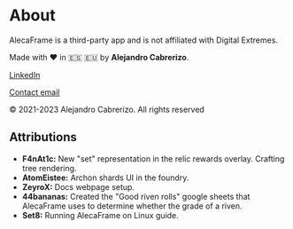 # About

AlecaFrame is a third-party app and is not affiliated with Digital Extremes.

Made with ❤️ in 🇪🇸 🇪🇺 by **Alejandro Cabrerizo**. 

[LinkedIn](https://www.linkedin.com/in/alejandro-cabrerizo-03780b136/)

[Contact email](mailto://contactaf@alejandrocabrerizo.com)

© 2021-2023 Alejandro Cabrerizo. All rights reserved


## Attributions

- **F4nAt1c:** New "set" representation in the relic rewards overlay. Crafting tree rendering.
- **AtomEistee:** Archon shards UI in the foundry.
- **ZeyroX:** Docs webpage setup.
- **44bananas:** Created the "Good riven rolls" google sheets that AlecaFrame uses to determine whether the grade of a riven.
- **Set8:** Running AlecaFrame on Linux guide. 